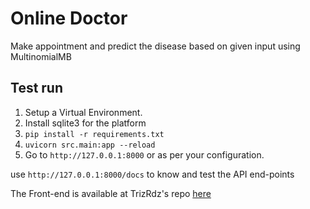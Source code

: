 # Online Doctor

Make appointment and predict the disease based on given input using MultinomialMB

## Test run
1. Setup a Virtual Environment.
2. Install sqlite3 for the platform
3. `pip install -r requirements.txt`
4. `uvicorn src.main:app --reload`
5. Go to `http://127.0.0.1:8000` or as per your configuration.

use `http://127.0.0.1:8000/docs` to know and test the API end-points

The Front-end is available at TrizRdz's repo [here](https://github.com/TrisRdz/medicare-web)
